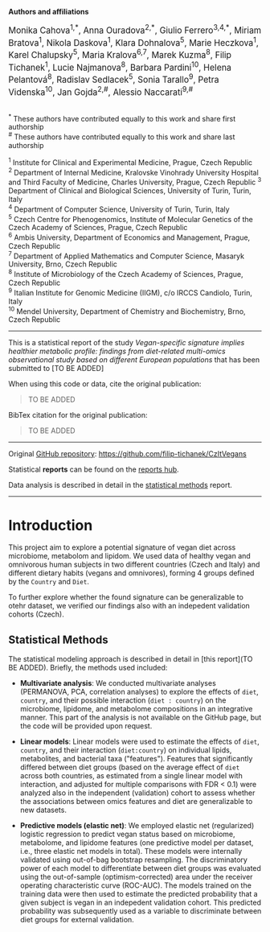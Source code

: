 **Authors and affiliations**

<div style="font-size: larger;">
Monika Cahova<sup>1,*</sup>, Anna Ouradova<sup>2,*</sup>, Giulio Ferrero<sup>3,4,*</sup>, Miriam Bratova<sup>1</sup>, Nikola Daskova<sup>1</sup>, Klara Dohnalova<sup>5</sup>, Marie Heczkova<sup>1</sup>, Karel Chalupsky<sup>5</sup>, Maria Kralova<sup>6,7</sup>, Marek Kuzma<sup>8</sup>, Filip Tichanek<sup>1</sup>, Lucie Najmanova<sup>8</sup>, Barbara Pardini<sup>10</sup>, Helena Pelantová<sup>8</sup>, Radislav Sedlacek<sup>5</sup>, Sonia Tarallo<sup>9</sup>, Petra Videnska<sup>10</sup>, Jan Gojda<sup>2,#</sup>, Alessio Naccarati<sup>9,#</sup>
</div>

<br>

<sup>*</sup> These authors have contributed equally to this work and share first authorship   
<sup>#</sup> These authors have contributed equally to this work and share last authorship   

<sup>1</sup> Institute for Clinical and Experimental Medicine, Prague, Czech Republic     
<sup>2</sup> Department of Internal Medicine, Kralovske Vinohrady University Hospital and Third Faculty of Medicine, Charles University, Prague, Czech Republic
<sup>3</sup> Department of Clinical and Biological Sciences, University of Turin, Turin, Italy      
<sup>4</sup> Department of Computer Science, University of Turin, Turin, Italy   
<sup>5</sup> Czech Centre for Phenogenomics, Institute of Molecular Genetics of the Czech Academy of Sciences, Prague, Czech Republic   
<sup>6</sup> Ambis University, Department of Economics and Management, Prague, Czech Republic   
<sup>7</sup> Department of Applied Mathematics and Computer Science, Masaryk University, Brno, Czech Republic   
<sup>8</sup> Institute of Microbiology of the Czech Academy of Sciences, Prague, Czech Republic        
<sup>9</sup> Italian Institute for Genomic Medicine (IIGM), c/o IRCCS Candiolo, Turin, Italy   
<sup>10</sup> Mendel University, Department of Chemistry and Biochemistry, Brno, Czech Republic

---------------------------------------------------------------------------------------------------

This is a statistical report of the study *Vegan-specific signature implies healthier metabolic profile: findings from diet-related multi-omics observational study based on different European populations* that has been submitted to [TO BE ADDED]

When using this code or data, cite the original publication:

> TO BE ADDED

BibTex citation for the original publication:

> TO BE ADDED

---------------------------------------------------------------------------------------------------

Original [GitHub repository](https://github.com/filip-tichanek/CzItVegans): https://github.com/filip-tichanek/CzItVegans

Statistical **reports** can be found on the [reports hub](https://filip-tichanek.github.io/CzItVegans/).

Data analysis is described in detail in the [statistical methods](https://filip-tichanek.github.io/CzItVegans/html_reports/478_code04_methods.html) report.

----------------------------------------------------------------------------------------------------

# Introduction

This project aim to explore a potential signature of vegan diet across microbiome, metabolom and lipidom. We used data of healthy vegan and omnivorous human subjects in two different countries (Czech and Italy) and different dietary habits (vegans and omnivores), forming 4 groups defined by the `Country` and `Diet`.

To further explore whether the found signature can be generalizable to otehr dataset, we verified our findings also with an indepedent validation cohorts (Czech). 


## Statistical Methods

The statistical modeling approach is described in detail in [this report](TO BE ADDED). Briefly, the methods used included:

- **Multivariate analysis**: We conducted multivariate analyses (PERMANOVA, PCA, correlation analyses) to explore the effects of `diet`, `country`, and their possible interaction (`diet : country`) on the microbiome, lipidome, and metabolome compositions in an integrative manner. This part of the analysis is not available on the GitHub page, but the code will be provided upon request.

- **Linear models**: Linear models were used to estimate the effects of `diet`, `country`, and their interaction (`diet:country`) on individual lipids, metabolites, and bacterial taxa ("features"). Features that significantly differed between diet groups (based on the average effect of `diet` across both countries, as estimated from a single linear model with interaction, and adjusted for multiple comparisons with FDR < 0.1) were analyzed also in the independent (validation) cohort to assess whether the associations between omics features and diet are generalizable to new datasets.

- **Predictive models (elastic net)**: We employed elastic net (regularized) logistic regression to predict vegan status based on microbiome, metabolome, and lipidome features (one predictive model per dataset, i.e., three elastic net models in total). These models were internally validated using out-of-bag bootstrap resampling. The discriminatory power of each model to differentiate between diet groups was evaluated using the out-of-sample (optimism-corrected) area under the receiver operating characteristic curve (ROC-AUC). The models trained on the training data were then used to estimate the predicted probability that a given subject is vegan in an indepedent validation cohort. This predicted probability was subsequently used as a variable to discriminate between diet groups for external validation.



